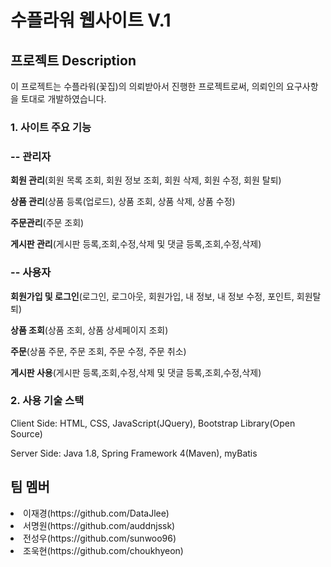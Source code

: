 # 수플라워 웹사이트 V.1

## 프로젝트 Description

이 프로젝트는 수플라워(꽃집)의 의뢰받아서 진행한 프로젝트로써, 의뢰인의 요구사항을 토대로 개발하였습니다.

### 1. 사이트 주요 기능
### -- 관리자

<b>회원 관리</b>(회원 목록 조회, 회원 정보 조회, 회원 삭제, 회원 수정, 회원 탈퇴)

<b>상품 관리</b>(상품 등록(업로드), 상품 조회, 상품 삭제, 상품 수정)

<b>주문관리</b>(주문 조회)

<b>게시판 관리</b>(게시판 등록,조회,수정,삭제 및 댓글 등록,조회,수정,삭제)

### -- 사용자

<b>회원가입 및 로그인</b>(로그인, 로그아웃, 회원가입, 내 정보, 내 정보 수정, 포인트, 회원탈퇴)

<b>상품 조회</b>(상품 조회, 상품 상세페이지 조회)

<b>주문</b>(상품 주문, 주문 조회, 주문 수정, 주문 취소)

<b>게시판 사용</b>(게시판 등록,조회,수정,삭제 및 댓글 등록,조회,수정,삭제)


### 2. 사용 기술 스택
Client Side: HTML, CSS, JavaScript(JQuery), Bootstrap Library(Open Source)

Server Side: Java 1.8, Spring Framework 4(Maven), myBatis


## 팀 멤버
<li>이재경(https://github.com/DataJlee)</li>
<li>서명원(https://github.com/auddnjssk)</li> 
<li>전성우(https://github.com/sunwoo96)</li>
<li>조욱현(https://github.com/choukhyeon)</li>
